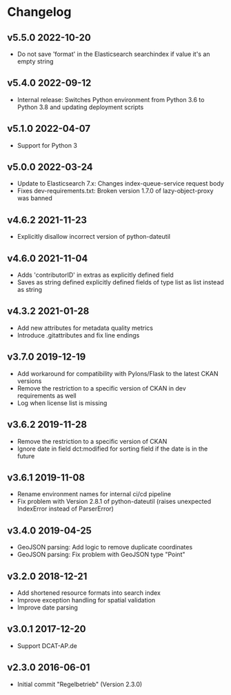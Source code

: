# Changelog

## v5.5.0 2022-10-20

* Do not save 'format' in the Elasticsearch searchindex if value it's an empty string

## v5.4.0 2022-09-12

* Internal release: Switches Python environment from Python 3.6 to Python 3.8 and updating deployment scripts

## v5.1.0 2022-04-07

* Support for Python 3

## v5.0.0 2022-03-24

* Update to Elasticsearch 7.x: Changes index-queue-service request body
* Fixes dev-requirements.txt: Broken version 1.7.0 of lazy-object-proxy was banned

## v4.6.2 2021-11-23

* Explicitly disallow incorrect version of python-dateutil

## v4.6.0 2021-11-04

* Adds 'contributorID' in extras as explicitly defined field
* Saves as string defined explicitly defined fields of type list as list instead as string

## v4.3.2 2021-01-28

* Add new attributes for metadata quality metrics
* Introduce .gitattributes and fix line endings

## v3.7.0 2019-12-19

* Add workaround for compatibility with Pylons/Flask to the latest CKAN versions
* Remove the restriction to a specific version of CKAN in dev requirements as well
* Log when license list is missing

## v3.6.2 2019-11-28

* Remove the restriction to a specific version of CKAN
* Ignore date in field dct:modified for sorting field if the date is in the future

## v3.6.1 2019-11-08

* Rename environment names for internal ci/cd pipeline
* Fix problem with Version 2.8.1 of python-dateutil (raises unexpected IndexError instead of ParserError)

## v3.4.0 2019-04-25

* GeoJSON parsing: Add logic to remove duplicate coordinates
* GeoJSON parsing: Fix problem with GeoJSON type "Point"

## v3.2.0 2018-12-21

* Add shortened resource formats into search index
* Improve exception handling for spatial validation
* Improve date parsing

## v3.0.1 2017-12-20

* Support DCAT-AP.de

## v2.3.0 2016-06-01

* Initial commit "Regelbetrieb" (Version 2.3.0)
